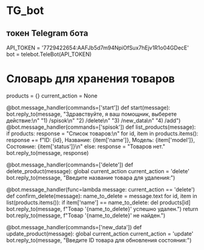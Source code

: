 # TG_bot
## токен Telegram бота
API_TOKEN = '7729422654:AAFJb5d7m94NpiOfSux7hEjv1R1o04GDecE'
bot = telebot.TeleBot(API_TOKEN)
# Словарь для хранения товаров
products = {}
current_action = None

@bot.message_handler(commands=['start'])
def start(message):
    bot.reply_to(message, "Здравствуйте, я ваш помощник, выберете действие:\n"
                          "1) /spisok\n"
                          "2) /delete\n"
                          "3) /new_data\n"
                          "4) /add")
@bot.message_handler(commands=['spisok'])
def list_products(message):
    if products:
        response = "Список товаров:\n"
        for id, item in products.items():
            response += f"ID: {id}, Название: {item['name']}, Модель: {item['model']}, Состояние: {item['status']}\n"
    else:
        response = "Товаров нет."
    bot.reply_to(message, response)

@bot.message_handler(commands=['delete'])
def delete_product(message):
    global current_action
    current_action = 'delete'
    bot.reply_to(message, "Введите название товара для удаления:")

@bot.message_handler(func=lambda message: current_action == 'delete')
def confirm_delete(message):
    name_to_delete = message.text
    for id, item in list(products.items()):
        if item['name'] == name_to_delete:
            del products[id]
            bot.reply_to(message, f"Товар '{name_to_delete}' успешно удален.")
            return
    bot.reply_to(message, f"Товар '{name_to_delete}' не найден.")

@bot.message_handler(commands=['new_data'])
def update_product(message):
    global current_action
    current_action = 'update'
    bot.reply_to(message, "Введите ID товара для обновления состояния:")
